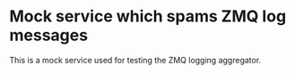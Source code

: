 # Mock service which spams ZMQ log messages

This is a mock service used for testing the ZMQ logging aggregator.

